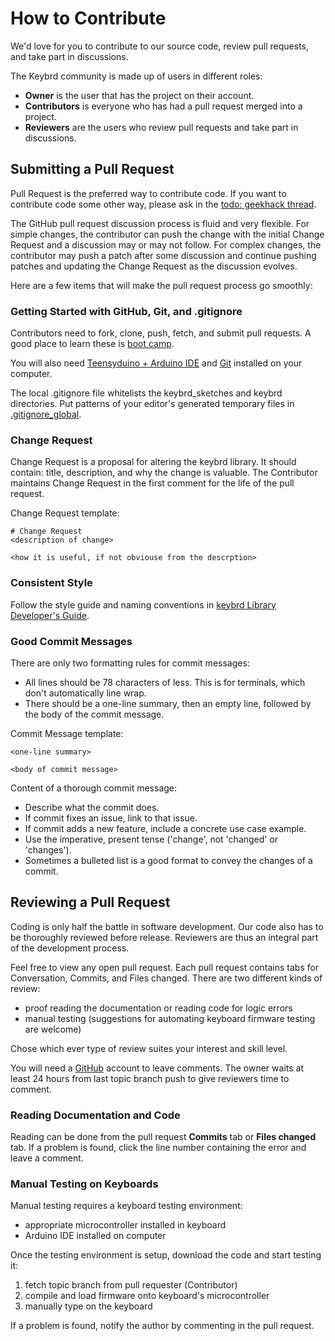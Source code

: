 How to Contribute
=================
We'd love for you to contribute to our source code, review pull requests, and take part in discussions.

The Keybrd community is made up of users in different roles:
* **Owner** is the user that has the project on their account.
* **Contributors** is everyone who has had a pull request merged into a project.
* **Reviewers** are the users who review pull requests and take part in discussions.

## Submitting a Pull Request
Pull Request is the preferred way to contribute code.
If you want to contribute code some other way, please ask in the [todo: geekhack thread](URL).

The GitHub pull request discussion process is fluid and very flexible.
For simple changes, the contributor can push the change with the initial Change Request and a discussion may or may not follow.
For complex changes, the contributor may push a patch after some discussion and continue pushing patches and updating the Change Request as the discussion evolves.

Here are a few items that will make the pull request process go smoothly:

### Getting Started with GitHub, Git, and .gitignore
Contributors need to fork, clone, push, fetch, and submit pull requests.
A good place to learn these is [boot camp](https://help.github.com/categories/bootcamp/).

You will also need [Teensyduino + Arduino IDE](doc/keybrd_library_user_guide.md#getting-started-with-teensy20-arduino-ide-and-keybrd) and [Git](http://git-scm.com/downloads) installed on your computer.

The local .gitignore file whitelists the keybrd_sketches and keybrd directories.
Put patterns of your editor's generated temporary files in [.gitignore_global]( https://help.github.com/articles/ignoring-files/#create-a-global-gitignore).

### Change Request
Change Request is a proposal for altering the keybrd library.
It should contain: title, description, and why the change is valuable.
The Contributor maintains Change Request in the first comment for the life of the pull request.

Change Request template:
```
# Change Request
<description of change>

<how it is useful, if not obviouse from the descrption>
```
### Consistent Style
Follow the style guide and naming conventions in [keybrd Library Developer's Guide](doc/keybrd_library_developer_guide.md).

### Good Commit Messages
There are only two formatting rules for commit messages:
* All lines should be 78 characters of less. This is for terminals, which don't automatically line wrap.
* There should be a one-line summary, then an empty line, followed by the body of the commit message.

Commit Message template:
```
<one-line summary>

<body of commit message>
```

Content of a thorough commit message:
* Describe what the commit does.
* If commit fixes an issue, link to that issue.
* If commit adds a new feature, include a concrete use case example.
* Use the imperative, present tense ('change', not 'changed' or 'changes').
* Sometimes a bulleted list is a good format to convey the changes of a commit.

## Reviewing a Pull Request
Coding is only half the battle in software development.
Our code also has to be thoroughly reviewed before release.
Reviewers are thus an integral part of the development process.

Feel free to view any open pull request.
Each pull request contains tabs for Conversation, Commits, and Files changed.
There are two different kinds of review:
* proof reading the documentation or reading code for logic errors
* manual testing (suggestions for automating keyboard firmware testing are welcome)

Chose which ever type of review suites your interest and skill level.

You will need a [GitHub](https://github.com/signup/free) account to leave comments.
The owner waits at least 24 hours from last topic branch push to give reviewers time to comment.

### Reading Documentation and Code
Reading can be done from the pull request **Commits** tab or **Files changed** tab.
If a problem is found, click the line number containing the error and leave a comment.

### Manual Testing on Keyboards
Manual testing requires a keyboard testing environment:
* appropriate microcontroller installed in keyboard
* Arduino IDE installed on computer

Once the testing environment is setup, download the code and start testing it:

1. fetch topic branch from pull requester (Contributor)
2. compile and load firmware onto keyboard's microcontroller
3. manually type on the keyboard

If a problem is found, notify the author by commenting in the pull request.
